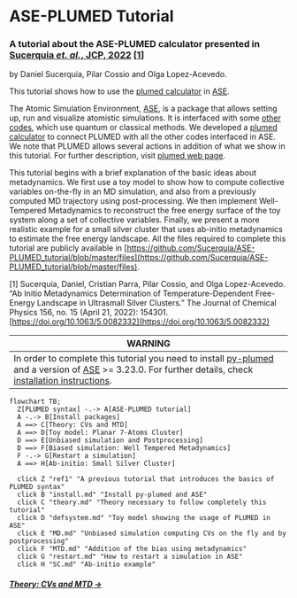 # ASE-PLUMED Tutorial
### A tutorial about the ASE-PLUMED calculator presented in [Sucerquia *et. al.*, JCP, 2022](https://doi.org/10.1063/5.0082332) [[1](#cite1)]
by Daniel Sucerquia, Pilar Cossio and Olga Lopez-Acevedo.

This tutorial shows how to use the [plumed calculator](https://wiki.fysik.dtu.dk/ase/ase/calculators/plumed.html)
in [ASE](https://wiki.fysik.dtu.dk/ase/).

The Atomic Simulation Environment, [ASE](https://wiki.fysik.dtu.dk/ase/), is a package that allows setting up,
run and visualize atomistic simulations. It is interfaced with some [other codes](https://wiki.fysik.dtu.dk/ase/#supported-calculators),
which use quantum or classical methods.  We developed a [plumed calculator](https://wiki.fysik.dtu.dk/ase/ase/calculators/plumed.html) to connect PLUMED with all the other codes interfaced in ASE.  We note that PLUMED allows several actions in addition of what we show in this tutorial. For further description, visit [plumed web page](http://www.plumed.org/doc). 

This tutorial begins with a brief explanation of the basic ideas about metadynamics. We first use a toy model to show how to compute collective variables on-the-fly in an MD simulation, and also from a previously computed MD trajectory using post-processing. We then implement Well-Tempered Metadynamics to reconstruct the free energy surface of the toy system along a set of collective variables. Finally, we present a more realistic example for a small silver cluster that uses ab-initio metadynamics to estimate the free energy landscape. All the files required to complete this tutorial are publicly available in [https://github.com/Sucerquia/ASE-PLUMED_tutorial/blob/master/files](https://github.com/Sucerquia/ASE-PLUMED_tutorial/blob/master/files).

<a name="cite1">[1]</a> Sucerquia, Daniel, Cristian Parra, Pilar Cossio, and Olga Lopez-Acevedo. “Ab Initio Metadynamics Determination of Temperature-Dependent Free-Energy Landscape in Ultrasmall Silver Clusters.” The Journal of Chemical Physics 156, no. 15 (April 21, 2022): 154301. [https://doi.org/10.1063/5.0082332](https://doi.org/10.1063/5.0082332)

| **WARNING** |
| ---         |
| In order to complete this tutorial you need to install [py-plumed](https://www.plumed.org/doc-v2.8/user-doc/html/_installation.html#installingpython) and a version of [ASE](https://gitlab.com/ase/ase) >= 3.23.0. For further details, check [installation instructions](install.md).|

```mermaid
flowchart TB;
  Z[PLUMED syntax] -.-> A[ASE-PLUMED tutorial]
  A -.-> B[Install packages]
  A ==> C[Theory: CVs and MTD]
  A ==> D[Toy model: Planar 7-Atoms Cluster]
  D ==> E[Unbiased simulation and Postprocessing]
  D ==> F[Biased simulation: Well Tempered Metadynamics]
  F -.-> G[Restart a simulation]
  A ==> H[Ab-initio: Small Silver Cluster]

  click Z "ref1" "A previous tutorial that introduces the basics of PLUMED syntax"
  click B "install.md" "Install py-plumed and ASE"
  click C "theory.md" "Theory necessary to follow completely this tutorial"
  click D "defsystem.md" "Toy model showing the usage of PLUMED in ASE"
  click E "MD.md" "Unbiased simulation computing CVs on the fly and by postprocessing"
  click F "MTD.md" "Addition of the bias using metadynamics"
  click G "restart.md" "How to restart a simulation in ASE"
  click H "SC.md" "Ab-initio example"
```

##### [Theory: CVs and MTD &rarr;](theory.md)

